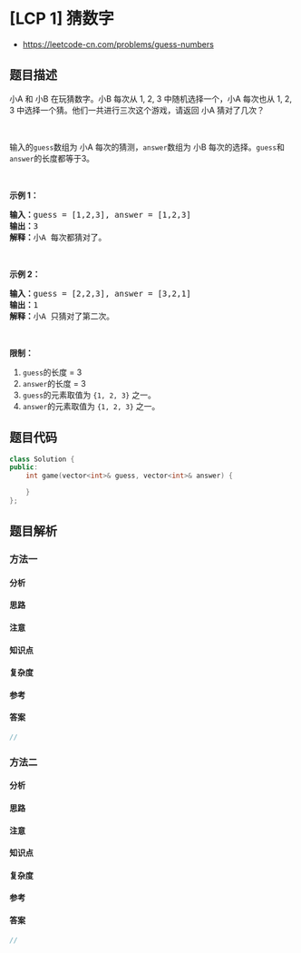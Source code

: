 

# [LCP 1] 猜数字
* https://leetcode-cn.com/problems/guess-numbers


## 题目描述

<p>小A 和 小B 在玩猜数字。小B 每次从 1, 2, 3 中随机选择一个，小A 每次也从 1, 2, 3 中选择一个猜。他们一共进行三次这个游戏，请返回 小A 猜对了几次？</p>

<p>&nbsp;</p>

<p>输入的<code>guess</code>数组为 小A 每次的猜测，<code>answer</code>数组为 小B 每次的选择。<code>guess</code>和<code>answer</code>的长度都等于3。</p>

<p>&nbsp;</p>

<p><strong>示例 1：</strong></p>

<pre><strong>输入：</strong>guess = [1,2,3], answer = [1,2,3]
<strong>输出：</strong>3
<strong>解释：</strong>小A 每次都猜对了。</pre>

<p>&nbsp;</p>

<p><strong>示例 2：</strong></p>

<pre><strong>输入：</strong>guess = [2,2,3], answer = [3,2,1]
<strong>输出：</strong>1
<strong>解释：</strong>小A 只猜对了第二次。</pre>

<p>&nbsp;</p>

<p><strong>限制：</strong></p>

<ol>
	<li><code>guess</code>的长度 = 3</li>
	<li><code>answer</code>的长度 = 3</li>
	<li><code>guess</code>的元素取值为 <code>{1, 2, 3}</code> 之一。</li>
	<li><code>answer</code>的元素取值为 <code>{1, 2, 3}</code> 之一。</li>
</ol>



## 题目代码

```cpp
class Solution {
public:
    int game(vector<int>& guess, vector<int>& answer) {

    }
};
```


## 题目解析


### 方法一

#### 分析

#### 思路

#### 注意

#### 知识点

#### 复杂度

#### 参考

#### 答案

```cpp
//
```


### 方法二

#### 分析

#### 思路

#### 注意

#### 知识点

#### 复杂度

#### 参考

#### 答案

```cpp
//
```


